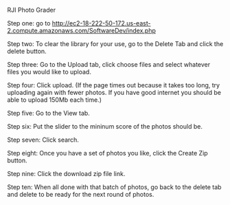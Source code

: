 RJI Photo Grader

Step one: go to http://ec2-18-222-50-172.us-east-2.compute.amazonaws.com/SoftwareDev/index.php

Step two: To clear the library for your use, go to the Delete Tab and click the delete button. 

Step three: Go to the Upload tab, click choose files and select whatever files you would like to upload. 

Step four: Click upload. (If the page times out because it takes too long, try uploading again with fewer photos. If you have
good internet you should be able to upload 150Mb each time.) 

Step five: Go to the View tab.

Step six: Put the slider to the mininum score of the photos should be. 

Step seven: Click search.

Step eight: Once you have a set of photos you like, click the Create Zip button. 

Step nine: Click the download zip file link. 

Step ten: When all done with that batch of photos, go back to the delete tab and delete to be ready for the next round 
of photos.
